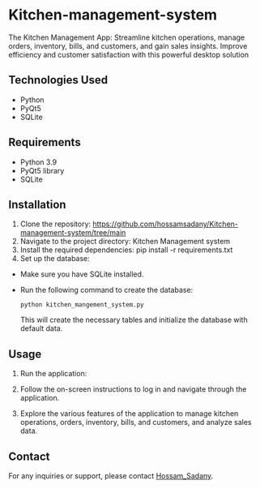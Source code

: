 # Kitchen-management-system
The Kitchen Management App: Streamline kitchen operations, manage orders, inventory, bills, and customers, and gain sales insights. Improve efficiency and customer satisfaction with this powerful desktop solution
## Technologies Used

- Python
- PyQt5
- SQLite

## Requirements

- Python 3.9
- PyQt5 library
- SQLite

## Installation

1. Clone the repository: https://github.com/hossamsadany/Kitchen-management-system/tree/main
2. Navigate to the project directory: Kitchen Management system
3. Install the required dependencies: pip install -r requirements.txt
4. Set up the database:

- Make sure you have SQLite installed.
- Run the following command to create the database:

  ```
  python kitchen_mangement_system.py
  ```

  This will create the necessary tables and initialize the database with default data.

## Usage

1. Run the application:
   
2. Follow the on-screen instructions to log in and navigate through the application.

3. Explore the various features of the application to manage kitchen operations, orders, inventory, bills, and customers, and analyze sales data.

## Contact

For any inquiries or support, please contact [Hossam_Sadany](mailto:s3danyshome@gmail.com).












